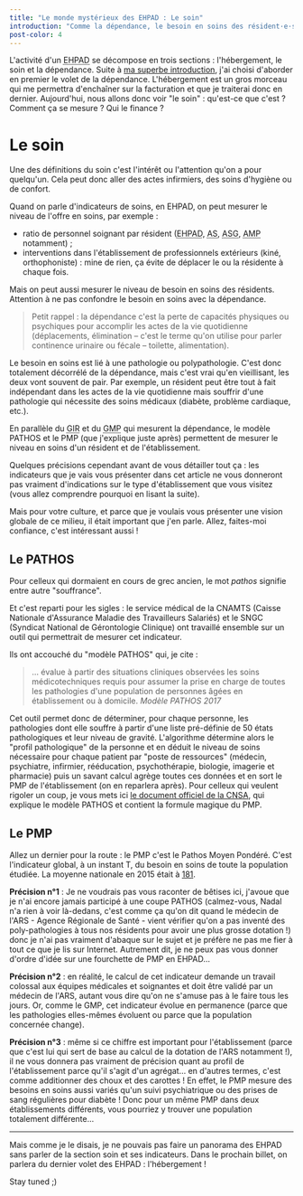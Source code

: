 ```yaml
---
title: "Le monde mystérieux des EHPAD : Le soin"
introduction: "Comme la dépendance, le besoin en soins des résident·e·s s'évalue, s'agrège et se finance. Explications."
post-color: 4
---
```


L'activité d'un <abbr title="Etablissement d''Hébergement pour Personnes Agées Dépendantes">EHPAD</abbr> se décompose en trois sections : l'hébergement, le soin et la dépendance. Suite à [ma superbe introduction](/2017/10/30/ehpad.1.html), j'ai choisi d'aborder en premier le volet de la dépendance. L'hébergement est un gros morceau qui me permettra d'enchaîner sur la facturation et que je traiterai donc en dernier. Aujourd'hui, nous allons donc voir "le soin" : qu'est-ce que c'est ? Comment ça se mesure ? Qui le finance ?

# Le soin

Une des définitions du soin c'est l'intérêt ou l'attention qu'on a pour quelqu'un. Cela peut donc aller des actes infirmiers, des soins d'hygiène ou de confort.

Quand on parle d'indicateurs de soins, en EHPAD, on peut mesurer le niveau de l'offre en soins, par exemple :

- ratio de personnel soignant par résident (<abbr title="Infirmières et infirmiers Diplômés d'État">EHPAD</abbr>, <abbr title="Aide Soignant·e">AS</abbr>, <abbr title="Assistant·e de Soins en Gérontologie">ASG</abbr>, <abbr title="Aide Médico-Psychologique">AMP</abbr> notamment) ;
- interventions dans l'établissement de professionnels extérieurs (kiné, orthophoniste) : mine de rien, ça évite de déplacer le ou la résidente à chaque fois.

Mais on peut aussi mesurer le niveau de besoin en soins des résidents. Attention à ne pas confondre le besoin en soins avec la dépendance.

> Petit rappel : la dépendance c'est la perte de capacités physiques ou psychiques pour accomplir les actes de la vie quotidienne (déplacements, élimination – c'est le terme qu'on utilise pour parler continence urinaire ou fécale – toilette, alimentation).

Le besoin en soins est lié à une pathologie ou polypathologie. C'est donc totalement décorrélé de la dépendance, mais c'est vrai qu'en vieillisant, les deux vont souvent de pair. Par exemple, un résident peut être tout à fait indépendant dans les actes de la vie quotidienne mais souffrir d'une pathologie qui nécessite des soins médicaux (diabète, problème cardiaque, etc.).

En parallèle du <abbr title="Groupe-Iso-Ressources">GIR</abbr> et du <abbr title="GIR Moyen Pondéré">GMP</abbr> qui mesurent la dépendance, le modèle PATHOS et le PMP (que j'explique juste après) permettent de mesurer le niveau en soins d'un résident et de l'établissement.

Quelques précisions cependant avant de vous détailler tout ça : les indicateurs que je vais vous présenter dans cet article ne vous donneront pas vraiment d'indications sur le type d'établissement que vous visitez (vous allez comprendre pourquoi en lisant la suite).

Mais pour votre culture, et parce que je voulais vous présenter une vision globale de ce milieu, il était important que j'en parle. Allez, faites-moi confiance, c'est intéressant aussi !

## Le PATHOS

Pour celleux qui dormaient en cours de grec ancien, le mot <i lang="lat">pathos</i> signifie entre autre "souffrance".

Et c'est reparti pour les sigles : le service médical de la CNAMTS (Caisse Nationale d'Assurance Maladie des Travailleurs Salariés) et le SNGC (Syndicat National de Gérontologie Clinique) ont travaillé ensemble sur un outil qui permettrait de mesurer cet indicateur.

Ils ont accouché du "modèle PATHOS" qui, je cite :

> … évalue à partir des situations cliniques observées les soins médicotechniques requis pour assumer la prise en charge de toutes les pathologies d'une population de personnes âgées en établissement ou à domicile.
> <cite>Modèle PATHOS 2017</cite>

Cet outil permet donc de déterminer, pour chaque personne, les pathologies dont elle souffre à partir d'une liste pré-définie de 50 états pathologiques et leur niveau de gravité. L'algorithme détermine alors le "profil pathologique" de la personne et en déduit le niveau de soins nécessaire pour chaque patient par "poste de ressources" (médecin, psychiatre, infirmier, rééducation, psychothérapie, biologie, imagerie et pharmacie) puis un savant calcul agrège toutes ces données et en sort le PMP de l'établissement (on en reparlera après). Pour celleux qui veulent rigoler un coup, je vous mets ici [le document officiel de la CNSA](http://www.cnsa.fr/documentation/modele_pathos_2017.pdf), qui explique le modèle PATHOS et contient la formule magique du PMP.

## Le PMP

Allez un dernier pour la route : le PMP c'est le Pathos Moyen Pondéré. C'est l'indicateur global, à un instant T, du besoin en soins de toute la population étudiée. La moyenne nationale en 2015 était à [181](https://www.conseildependance.fr/wp-content/uploads/2015/08/Panorama-des-EHPAD-en-France1.pdf "Panorama des EHPAD en France").

**Précision n°1** : Je ne voudrais pas vous raconter de bêtises ici, j'avoue que je n'ai encore jamais participé à une coupe PATHOS (calmez-vous, Nadal n'a rien à voir là-dedans, c'est comme ça qu'on dit quand le médecin de l'ARS - Agence Régionale de Santé - vient vérifier qu'on a pas inventé des poly-pathologies à tous nos résidents pour avoir une plus grosse dotation !) donc je n'ai pas vraiment d'abaque sur le sujet et je préfère ne pas me fier à tout ce que je lis sur Internet. Autrement dit, je ne peux pas vous donner d'ordre d'idée sur une fourchette de PMP en EHPAD…

**Précision n°2** : en réalité, le calcul de cet indicateur demande un travail colossal aux équipes médicales et soignantes et doit être validé par un médecin de l'ARS, autant vous dire qu'on ne s'amuse pas à le faire tous les jours. Or, comme le GMP, cet indicateur évolue en permanence (parce que les pathologies elles-mêmes évoluent ou parce que la population concernée change).

**Précision n°3** : même si ce chiffre est important pour l'établissement (parce que c'est lui qui sert de base au calcul de la dotation de l'ARS notamment !), il ne vous donnera pas vraiment de précision quant au profil de l'établissement parce qu'il s'agit d'un agrégat... en d'autres termes, c'est comme additionner des choux et des carottes ! En effet, le PMP mesure des besoins en soins aussi variés qu'un suivi psychiatrique ou des prises de sang régulières pour diabète ! Donc pour un même PMP dans deux établissements différents, vous pourriez y trouver une population totalement différente...

***

Mais comme je le disais, je ne pouvais pas faire un panorama des EHPAD sans parler de la section soin et ses indicateurs. Dans le prochain billet, on parlera du dernier volet des EHPAD : l'hébergement ! 

Stay tuned ;)